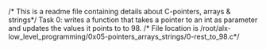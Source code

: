 /* This is a readme file containing details about C-pointers, arrays & strings*/
Task 0: writes a function that takes a pointer to an int as parameter and updates the values it points to to 98. 
/* File location is /root/alx-low_level_programming/0x05-pointers_arrays_strings/0-rest_to_98.c*/
